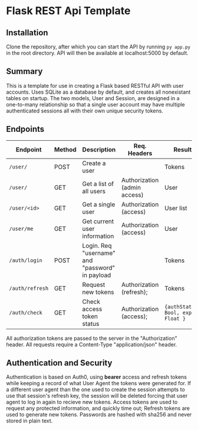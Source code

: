 # Flask REST Api Template

## Installation

Clone the repository, after which you can start the API by running `py app.py` in the root directory. API will then be available at localhost:5000 by default.

## Summary

This is a template for use in creating a Flask based RESTful API with user accounts. Uses SQLite as a database by default, and creates all nonexistant tables on startup. The two models, User and Session, are designed in a one-to-many relationship so that a single user account may have multiple authenticated sessions all with their own unique security tokens. 

## Endpoints

| Endpoint | Method | Description | Req. Headers | Result |
| --- | --- | --- | --- | --- |
| `/user/` | POST | Create a user | | Tokens |
| `/user/` | GET | Get a list of all users | Authorization (admin access) | User |
| `/user/<id>` | GET | Get a single user | Authorization (access) | User list |
| `/user/me` | GET | Get current user information | Authorization (access) | User | 
| `/auth/login` | POST | Login. Req "username" and "password" in payload |  | Tokens |
| `/auth/refresh` | GET | Request new tokens | Authorization (refresh); | Tokens |
| `/auth/check` | GET | Check access token status | Authorization (access); | `{authStatus: Bool, exp: Float }` |

All authorization tokens are passed to the server in the "Authorization" header. All requests require a Content-Type "application/json" header.

## Authentication and Security
Authentication is based on Auth0, using **bearer** access and refresh tokens while keeping a record of what User Agent the tokens were generated for. If a different user agent than the one used to create the session attempts to use that session's refresh key, the session will be deleted forcing that user agent to log in again to recieve new tokens. Access tokens are used to request any protected information, and quickly time out; Refresh tokens are used to generate new tokens.
Passwords are hashed with sha256 and never stored in plain text. 